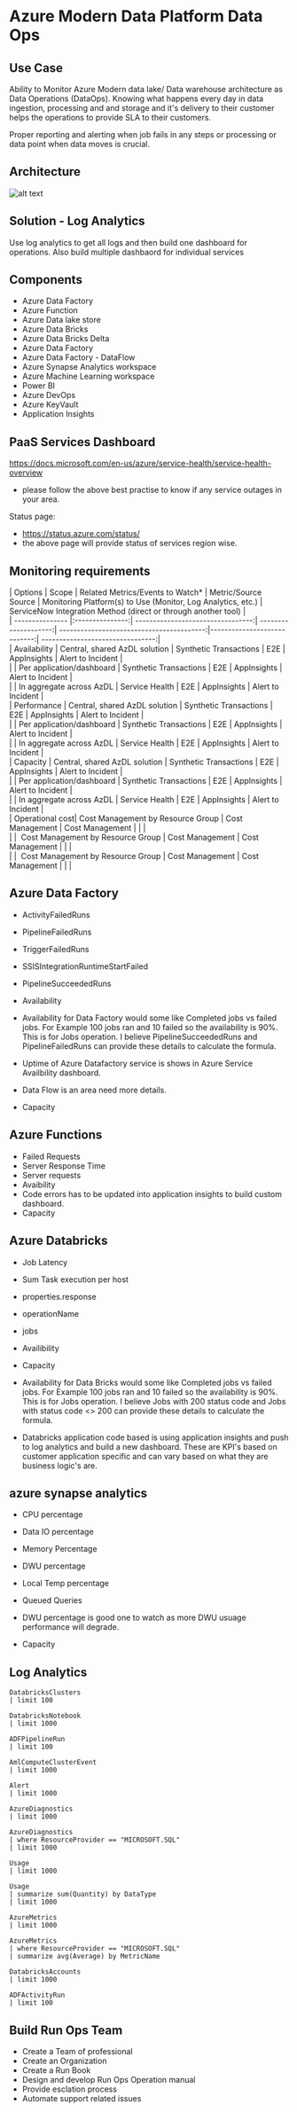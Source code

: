 # Azure Modern Data Platform Data Ops

## Use Case

Ability to Monitor Azure Modern data lake/ Data warehouse architecture as Data Operations (DataOps). Knowing what happens every day in data ingestion, processing and and storage and it's delivery to their customer helps the operations to provide SLA to their customers.

Proper reporting and alerting when job fails in any steps or processing or data point when data moves is crucial.

## Architecture

![alt text](https://github.com/balakreshnan/Accenture/blob/master/images/referencearchitecture.jpg "Architecture 1")

## Solution - Log Analytics

Use log analytics to get all logs and then build one dashboard for operations. Also build multiple dashbaord for individual services

## Components

- Azure Data Factory
- Azure Function
- Azure Data lake store
- Azure Data Bricks
- Azure Data Bricks Delta
- Azure Data Factory
- Azure Data Factory - DataFlow
- Azure Synapse Analytics workspace
- Azure Machine Learning workspace
- Power BI
- Azure DevOps
- Azure KeyVault
- Application Insights

## PaaS Services Dashboard

https://docs.microsoft.com/en-us/azure/service-health/service-health-overview

- please follow the above best practise to know if any service outages in your area.

Status page:

- https://status.azure.com/status/
- the above page will provide status of services region wise.

## Monitoring requirements

| Options         | Scope           | Related Metrics/Events to Watch*  | Metric/Source Source | Monitoring Platform(s) to Use (Monitor, Log Analytics, etc.) | ServiceNow Integration Method (direct or through another tool) | <br>
| --------------- |:---------------:| ---------------------------------:| --------------------:| -----------------------------------------:|----------------------------:| --------------------------------:| <br>
| Availability    | Central, shared AzDL solution | Synthetic Transactions | E2E | AppInsights | Alert to Incident | <br>
|                 | Per application/dashboard     | Synthetic Transactions | E2E | AppInsights | Alert to Incident |<br>
|                 | In aggregate across AzDL      | Service Health         | E2E | AppInsights | Alert to Incident |<br>
| Performance     | Central, shared AzDL solution | Synthetic Transactions | E2E | AppInsights | Alert to Incident |<br>
|                 | Per application/dashboard     | Synthetic Transactions | E2E | AppInsights | Alert to Incident |<br>
|                 | In aggregate across AzDL      | Service Health         | E2E | AppInsights | Alert to Incident |<br>
| Capacity        | Central, shared AzDL solution | Synthetic Transactions | E2E | AppInsights | Alert to Incident |<br>
|                 | Per application/dashboard     | Synthetic Transactions | E2E | AppInsights | Alert to Incident |<br>
|                 | In aggregate across AzDL      | Service Health         | E2E | AppInsights | Alert to Incident |<br>
| Operational cost| Cost Management by Resource Group | Cost Management | Cost Management |         |        |<br>
|                 |  Cost Management by Resource Group     | Cost Management | Cost Management |       |     |<br>
|                 |  Cost Management by Resource Group     | Cost Management        | Cost Management |      |     |<br>

## Azure Data Factory

- ActivityFailedRuns
- PipelineFailedRuns
- TriggerFailedRuns
- SSISIntegrationRuntimeStartFailed
- PipelineSucceededRuns
- Availability

- Availability for Data Factory would some like Completed jobs vs failed jobs. For Example 100 jobs ran and 10 failed so the availability is 90%. This is for Jobs operation. I believe PipelineSucceededRuns and PipelineFailedRuns can provide these details to calculate the formula.

- Uptime of Azure Datafactory service is shows in Azure Service Availbility dashboard.

- Data Flow is an area need more details.
- Capacity

## Azure Functions

- Failed Requests
- Server Response Time
- Server requests
- Avaibility
- Code errors has to be updated into application insights to build custom dashboard.
- Capacity

## Azure Databricks

- Job Latency
- Sum Task execution per host
- properties.response
- operationName
- jobs
- Availibility
- Capacity

- Availability for Data Bricks would some like Completed jobs vs failed jobs. For Example 100 jobs ran and 10 failed so the availability is 90%. This is for Jobs operation. I believe Jobs with 200 status code and Jobs with status code <> 200 can provide these details to calculate the formula.

- Databricks application code based is using application insights and push to log analytics and build a new dashboard. These are KPI's based on customer application specific and can vary based on what they are business logic's are.

## azure synapse analytics

- CPU percentage
- Data IO percentage
- Memory Percentage
- DWU percentage
- Local Temp percentage
- Queued Queries

- DWU percentage is good one to watch as more DWU usuage performance will degrade.
- Capacity

## Log Analytics

```
DatabricksClusters
| limit 100 

DatabricksNotebook
| limit 1000

ADFPipelineRun
| limit 100

AmlComputeClusterEvent
| limit 1000

Alert
| limit 1000

AzureDiagnostics
| limit 1000

AzureDiagnostics
| where ResourceProvider == "MICROSOFT.SQL"
| limit 1000

Usage
| limit 1000

Usage
| summarize sum(Quantity) by DataType
| limit 1000

AzureMetrics
| limit 1000

AzureMetrics
| where ResourceProvider == "MICROSOFT.SQL"
| summarize avg(Average) by MetricName

DatabricksAccounts
| limit 1000

ADFActivityRun
| limit 100
```

## Build Run Ops Team

- Create a Team of professional
- Create an Organization
- Create a Run Book
- Design and develop Run Ops Operation manual
- Provide esclation process
- Automate support related issues